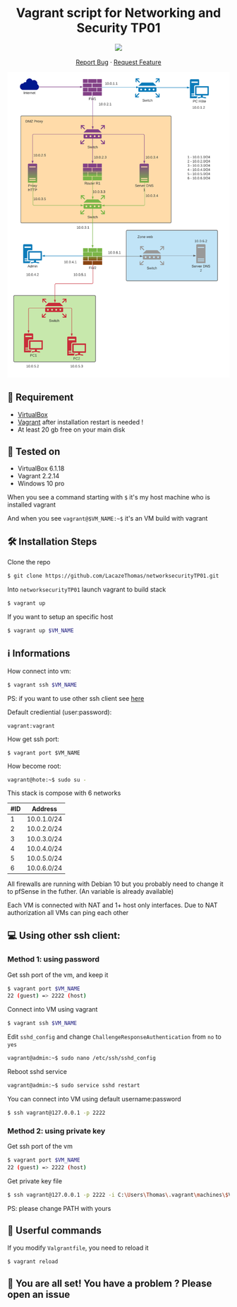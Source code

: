 <h1 align="center">
Vagrant script for Networking and Security TP01
</h1>

<p align="center">
<img src="https://badges.fw-web.space/github/license/LacazeThomas/networksecurityTP01">
</p>

<p align="center">
    <a href="https://github.com/LacazeThomas/networksecurityTP01/issues/new/choose">Report Bug</a>
    ·
    <a href="https://github.com/LacazeThomas/networksecurityTP01/issues/new/choose">Request Feature</a>
</p>

[![Stack](images/stack.png)](https://github.com/anuraghazra/github-readme-stats)

## 🚧 Requirement

- [VirtualBox](https://www.virtualbox.org/wiki/Downloads)
- [Vagrant](https://www.vagrantup.com/downloads)  after installation restart is needed !
- At least 20 gb free on your main disk


## 🔧 Tested on

- VirtualBox 6.1.18
- Vagrant 2.2.14
- Windows 10 pro


When you see a command starting with `$` it's my host machine who is installed vagrant

And when you see `vagrant@$VM_NAME:~$` it's an VM build with vagrant


## 🛠️ Installation Steps

Clone the repo
```sh
$ git clone https://github.com/LacazeThomas/networksecurityTP01.git
```

Into `networksecurityTP01` launch vagrant to build stack
```sh
$ vagrant up
```

If you want to setup an specific host
```sh
$ vagrant up $VM_NAME
```


## ℹ️ Informations

How connect into vm:
```sh
$ vagrant ssh $VM_NAME
```
PS: if you want to use other ssh client see [here](#💻-Using-other-ssh-client:)

Default crediential (user:password):
```
vagrant:vagrant
```

How get ssh port:
```
$ vagrant port $VM_NAME
```

How become root:
```sh
vagrant@hote:~$ sudo su -
```

This stack is compose with 6 networks

| #ID  | Address  |
|---|---|
| 1  | 10.0.1.0/24  |
| 2  | 10.0.2.0/24  |
|  3 |  10.0.3.0/24 |
| 4  |  10.0.4.0/24 |
| 5  | 10.0.5.0/24  |
| 6 |  10.0.6.0/24 |


All firewalls are running with Debian 10 but you probably need to change it to pfSense in the futher. (An variable is already available)

Each VM is connected with NAT and 1+ host only interfaces. Due to NAT authorization all VMs can ping each other

## 💻 Using other ssh client:

### Method 1: using password

Get ssh port of the vm, and keep it
```sh
$ vagrant port $VM_NAME
22 (guest) => 2222 (host)
```

Connect into VM using vagrant
```sh
$ vagrant ssh $VM_NAME
```


Edit `sshd_config` and change `ChallengeResponseAuthentication` from `no` to `yes`
```sh
vagrant@admin:~$ sudo nano /etc/ssh/sshd_config
```

Reboot sshd service
```sh
vagrant@admin:~$ sudo service sshd restart
```

You can connect into VM using default username:password
```sh
$ ssh vagrant@127.0.0.1 -p 2222
```

### Method 2: using private key

Get ssh port of the vm
```sh
$ vagrant port $VM_NAME
22 (guest) => 2222 (host)
```

Get private key file 
```sh
$ ssh vagrant@127.0.0.1 -p 2222 -i C:\Users\Thomas\.vagrant\machines\$VM_NAME\virtualbox\private_key
```
PS: please change PATH with yours


## 🧐 Userful commands

If you modify `Valgrantfile`, you need to reload it
```sh
$ vagrant reload
```


## 🌟 You are all set! You have a problem ? Please open an issue